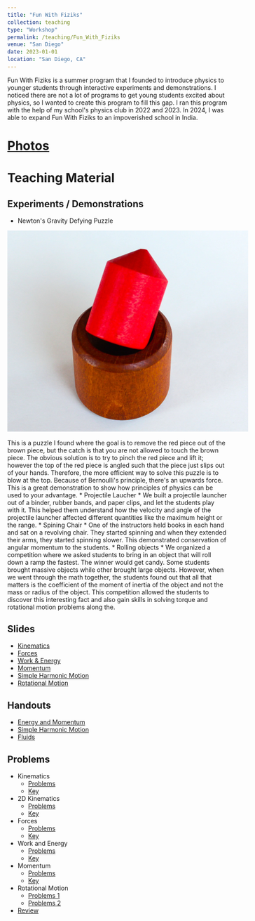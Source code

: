 ```yaml
---
title: "Fun With Fiziks"
collection: teaching
type: "Workshop"
permalink: /teaching/Fun_With_Fiziks
venue: "San Diego"
date: 2023-01-01
location: "San Diego, CA"
---
```


Fun With Fiziks is a summer program that I founded to introduce physics to younger students through interactive experiments and demonstrations. I noticed there are not a lot of programs to get young students excited about physics, so I wanted to create this program to fill this gap. I ran this program with the help of my school's physics club in 2022 and 2023. In 2024, I was able to expand Fun With Fiziks to an impoverished school in India.

[Photos](https://photos.app.goo.gl/5F2aewBoU65ziX9R6)
======

Teaching Material
======

Experiments / Demonstrations
------
* Newton's Gravity Defying Puzzle
<p align="center">
<img src='/images/Newton.png' style="max-width: 550px;">
</p>
This is a puzzle I found where the goal is to remove the red piece out of the brown piece, but the catch is that you are not allowed to touch the brown piece. The obvious solution is to try to pinch the red piece and lift it; however the top of the red piece is angled such that the piece just slips out of your hands. Therefore, the more efficient way to solve this puzzle is to blow at the top. Because of Bernoulli's principle, there's an upwards force. This is a great demonstration to show how principles of physics can be used to your advantage.
* Projectile Laucher
    * We built a projectile launcher out of a binder, rubber bands, and paper clips, and let the students play with it. This helped them understand how the velocity and angle of the projectile launcher affected different quantities like the maximum height or the range.
* Spining Chair
    * One of the instructors held books in each hand and sat on a revolving chair. They started spinning and when they extended their arms, they started spinning slower. This demonstrated conservation of angular momentum to the students.
* Rolling objects
    * We organized a competition where we asked students to bring in an object that will roll down a ramp the fastest. The winner would get candy. Some students brought massive objects while other brought large objects. However, when we went through the math together, the students found out that all that matters is the coefficient of the moment of inertia of the object and not the mass or radius of the object. This competition allowed the students to discover this interesting fact and also gain skills in solving torque and rotational motion problems along the.

Slides
------
* [Kinematics](http://nmadhu6002.github.io/files/Kinematics_Slides.pdf)
* [Forces](http://nmadhu6002.github.io/files/Forces_Slides.pdf)
* [Work & Energy](http://nmadhu6002.github.io/files/Work_and_Energy_Slides.pdf)
* [Momentum](http://nmadhu6002.github.io/files/Momentum_Slides.pdf)
* [Simple Harmonic Motion](http://nmadhu6002.github.io/files/Simple_Harmonic_Motion_Slides.pdf)
* [Rotational Motion](http://nmadhu6002.github.io/files/Rotation_Slides.pdf)

Handouts
------
* [Energy and Momentum](http://nmadhu6002.github.io/files/Energy_and_Momentum_Handout.pdf)
* [Simple Harmonic Motion](http://nmadhu6002.github.io/files/Simple_Harmonic_Motion_Handout.pdf)
* [Fluids](http://nmadhu6002.github.io/files/Fluids_Handout.pdf)

Problems
------
* Kinematics
    * [Problems](http://nmadhu6002.github.io/files/Kinematics_Problems.pdf)
    * [Key](http://nmadhu6002.github.io/files/Kinematics_Problems_Key.pdf)
* 2D Kinematics
    * [Problems](http://nmadhu6002.github.io/files/2D_Kinematics_Problems.pdf)
    * [Key](http://nmadhu6002.github.io/files/2D_Kinematics_Problems_Key.pdf)
* Forces
    * [Problems](http://nmadhu6002.github.io/files/Forces_Problems.pdf)
    * [Key](http://nmadhu6002.github.io/files/Forces_Problems_Key.pdf)
* Work and Energy
    * [Problems](http://nmadhu6002.github.io/files/Work_and_Energy_Problems.pdf)
    * [Key](http://nmadhu6002.github.io/files/Work_and_Energy_Problems_Key.pdf)
* Momentum
    * [Problems](http://nmadhu6002.github.io/files/Momentum_Problems.pdf)
    * [Key](http://nmadhu6002.github.io/files/Momentum_Problems_Key.pdf)
* Rotational Motion
    * [Problems 1](http://nmadhu6002.github.io/files/Rotation_problems.pdf)
    * [Problems 2](http://nmadhu6002.github.io/files/More_Rotation_Problems.pdf)
* [Review](http://nmadhu6002.github.io/files/Review_Problems.pdf)